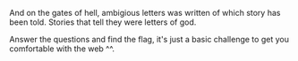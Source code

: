 And on the gates of hell, ambigious letters was written of which story has been told. Stories that tell they were letters of god.

Answer the questions and find the flag, it's just a basic challenge to get you comfortable with the web ^^.
